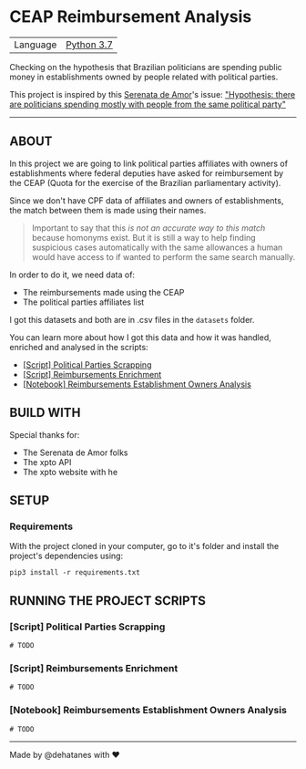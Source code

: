 # CEAP Reimbursement Analysis

|                |                                                            |
| -------------- | ----------------------------------------------------------:|
| Language       | [Python 3.7](https://www.python.org/ "Python's Homepage")  |

Checking on the hypothesis that Brazilian politicians are spending public money in establishments owned by people related with political parties.

This project is inspired by this [Serenata de Amor](https://github.com/okfn-brasil/serenata-de-amor)'s issue: ["Hypothesis: there are politicians spending mostly with people from the same political party"](https://github.com/okfn-brasil/serenata-de-amor/issues/121)

---

## ABOUT
In this project we are going to link political parties affiliates with owners of 
establishments where federal deputies have asked for reimbursement by the CEAP 
(Quota for the exercise of the Brazilian parliamentary activity).

Since we don't have CPF data of affiliates and owners of establishments, the match 
between them is made using their names.

> Important to say that this *is not an accurate way to this match* because homonyms exist.
But it is still a way to help finding suspicious cases automatically with the same 
allowances a human would have access to if wanted to perform the same search manually.

In order to do it, we need data of:
* The reimbursements made using the CEAP
* The political parties affiliates list


I got this datasets and both are in .csv files in the `datasets` folder.

You can learn more about how I got this data and how it was handled, enriched and analysed in the scripts:
* [[Script] Political Parties Scrapping](https://github.com/dehatanes/CEAP-reimbursement-analysis#script-political-parties-scrapping)
* [[Script] Reimbursements Enrichment](https://github.com/dehatanes/CEAP-reimbursement-analysis#script-reimbursements-enrichment)
* [[Notebook] Reimbursements Establishment Owners Analysis](https://github.com/dehatanes/CEAP-reimbursement-analysis#notebook-reimbursements-establishment-owners-analysis)

## BUILD WITH
Special thanks for:
* The Serenata de Amor folks
* The xpto API
* The xpto website with he

## SETUP

### Requirements
With the project cloned in your computer, go to it's folder and install the project's dependencies using:
```
pip3 install -r requirements.txt
``` 

## RUNNING THE PROJECT SCRIPTS

### [Script] Political Parties Scrapping

```
# TODO
```

### [Script] Reimbursements Enrichment

```
# TODO
```

### [Notebook] Reimbursements Establishment Owners Analysis

```
# TODO
```

---
Made by @dehatanes with :heart:
